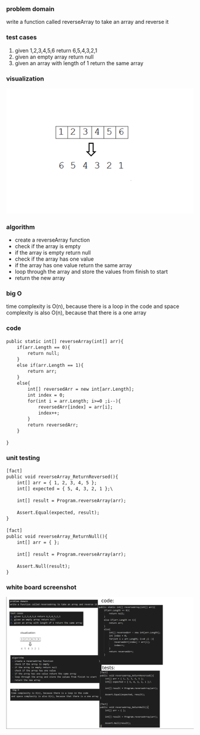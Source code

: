 ### problem domain
write a function called reverseArray to take an array and reverse it

### test cases
1. given 1,2,3,4,5,6 return 6,5,4,3,2,1
2. given an empty array return null
3. given an array with length of 1 return the same array

### visualization
![array and reversed array](/assets/array-display-reverse.png)

### algorithm
- create a reverseArray function
- check if the array is empty
- if the array is empty return null
- check if the array has one value
- if the array has one value return the same array
- loop through the array and store the values from finish to start
- return the new array

### big O
time complexity is O(n), because there is a loop in the code
and space complexity is also O(n), because that there is a one array

### code
```
public static int[] reverseArray(int[] arr){
    if(arr.Length == 0){
        return null;
    }
    else if(arr.Length == 1){
        return arr;
    }
    else{
        int[] reversedArr = new int[arr.Length];
        int index = 0;
        for(int i = arr.Length; i>=0 ;i--){
            reversedArr[index] = arr[i];
            index++;
        }
        return reversedArr;
    }

}

```

### unit testing
```
[fact]
public void reverseArray_ReturnReversed(){
    int[] arr = { 1, 2, 3, 4, 5 };
    int[] expected = { 5, 4, 3, 2, 1 };\

    int[] result = Program.reverseArray(arr);

    Assert.Equal(expected, result);
}

[fact]
public void reverseArray_ReturnNull(){
    int[] arr = { };

    int[] result = Program.reverseArray(arr);

    Assert.Null(result);
}
```

### white board screenshot
![white board image](/assets/code%20challenge%201%20WB.png)